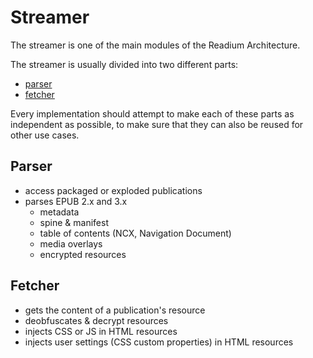 # Streamer

The streamer is one of the main modules of the Readium Architecture.

The streamer is usually divided into two different parts:

- [parser](#parser)
- [fetcher](#fetcher)

Every implementation should attempt to make each of these parts as independent as possible, to make sure that they can also be reused for other use cases.

## Parser

* access packaged or exploded publications
* parses EPUB 2.x and 3.x
  * metadata
  * spine & manifest
  * table of contents (NCX, Navigation Document)
  * media overlays
  * encrypted resources

## Fetcher

* gets the content of a publication's resource
* deobfuscates & decrypt resources
* injects CSS or JS in HTML resources
* injects user settings (CSS custom properties) in HTML resources
